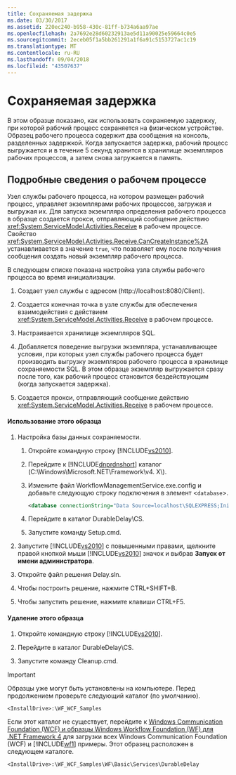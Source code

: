 ```yaml
---
title: Сохраняемая задержка
ms.date: 03/30/2017
ms.assetid: 220ec240-b958-430c-81ff-b734a6aa97ae
ms.openlocfilehash: 2a7692e28d60232913ae5d11a90025e59664c0e5
ms.sourcegitcommit: 2eceb05f1a5bb261291a1f6a91c5153727ac1c19
ms.translationtype: MT
ms.contentlocale: ru-RU
ms.lasthandoff: 09/04/2018
ms.locfileid: "43507637"
---
```

# <a name="durable-delay"></a>Сохраняемая задержка
В этом образце показано, как использовать сохраняемую задержку, при которой рабочий процесс сохраняется на физическом устройстве. Образец рабочего процесса содержит два сообщения на консоль, разделенных задержкой. Когда запускается задержка, рабочий процесс выгружается и в течение 5 секунд хранится в хранилище экземпляров рабочих процессов, а затем снова загружается в память.  
  
## <a name="workflow-details"></a>Подробные сведения о рабочем процессе  
 Узел службы рабочего процесса, на котором размещен рабочий процесс, управляет экземплярами рабочих процессов, загружая и выгружая их. Для запуска экземпляра определения рабочего процесса в образце создается прокси, отправляющий сообщение действию <xref:System.ServiceModel.Activities.Receive> в рабочем процессе. Свойство <xref:System.ServiceModel.Activities.Receive.CanCreateInstance%2A> устанавливается в значение `true`, что позволяет ему после получения сообщения создать новый экземпляр рабочего процесса.  
  
 В следующем списке показана настройка узла службы рабочего процесса во время инициализации.  
  
1.  Создает узел службы с адресом (http://localhost:8080/Client).  
  
2.  Создается конечная точка в узле службы для обеспечения взаимодействия с действием <xref:System.ServiceModel.Activities.Receive> в рабочем процессе.  
  
3.  Настраивается хранилище экземпляров SQL.  
  
4.  Добавляется поведение выгрузки экземпляра, устанавливающее условия, при которых узел службы рабочего процесса будет производить выгрузку экземпляров рабочего процесса в хранилище сохраняемости SQL. В этом образце экземпляр выгружается сразу после того, как рабочий процесс становится бездействующим (когда запускается задержка).  
  
5.  Создается прокси, отправляющий сообщение действию <xref:System.ServiceModel.Activities.Receive> в рабочем процессе.  
  
#### <a name="to-use-this-sample"></a>Использование этого образца  
  
1.  Настройка базы данных сохраняемости.  
  
    1.  Откройте командную строку [!INCLUDE[vs2010](../../../../includes/vs2010-md.md)].  
  
    2.  Перейдите к [!INCLUDE[dnprdnshort](../../../../includes/dnprdnshort-md.md)] каталог (C:\Windows\Microsoft.NET\Framework\v4. X\\).  
  
    3.  Измените файл WorkflowManagementService.exe.config и добавьте следующую строку подключения в элемент <`database`>.  
  
        ```xml  
        <database connectionString="Data Source=localhost\SQLEXPRESS;Initial Catalog=DefaultSampleStore;Integrated Security=True;Asynchronous Processing=True" />  
        ```  
  
    4.  Перейдите в каталог DurableDelay\CS.  
  
    5.  Запустите команду Setup.cmd.  
  
2.  Запустите [!INCLUDE[vs2010](../../../../includes/vs2010-md.md)] с повышенными правами, щелкните правой кнопкой мыши [!INCLUDE[vs2010](../../../../includes/vs2010-md.md)] значок и выбрав **Запуск от имени администратора**.  
  
3.  Откройте файл решения Delay.sln.  
  
4.  Чтобы построить решение, нажмите CTRL+SHIFT+B.  
  
5.  Чтобы запустить решение, нажмите клавиши CTRL+F5.  
  
#### <a name="to-uninstall-this-sample"></a>Удаление этого образца  
  
1.  Откройте командную строку [!INCLUDE[vs2010](../../../../includes/vs2010-md.md)].  
  
2.  Перейдите в каталог DurableDelay\CS.  
  
3.  Запустите команду Cleanup.cmd.  
  
> [!IMPORTANT]
>  Образцы уже могут быть установлены на компьютере. Перед продолжением проверьте следующий каталог (по умолчанию).  
>   
>  `<InstallDrive>:\WF_WCF_Samples`  
>   
>  Если этот каталог не существует, перейдите к [Windows Communication Foundation (WCF) и образцы Windows Workflow Foundation (WF) для .NET Framework 4](https://go.microsoft.com/fwlink/?LinkId=150780) для загрузки всех Windows Communication Foundation (WCF) и [!INCLUDE[wf1](../../../../includes/wf1-md.md)] примеры. Этот образец расположен в следующем каталоге.  
>   
>  `<InstallDrive>:\WF_WCF_Samples\WF\Basic\Services\DurableDelay`